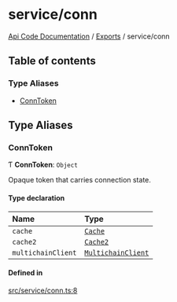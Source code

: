 # service/conn
[Api Code Documentation](../README.md) / [Exports](../modules.md) / service/conn

## Table of contents

### Type Aliases

- [ConnToken](service_conn.md#conntoken)

## Type Aliases

### ConnToken

Ƭ **ConnToken**: `Object`

Opaque token that carries connection state.

#### Type declaration

| Name | Type |
| :------ | :------ |
| `cache` | [`Cache`](service_cache.md#cache) |
| `cache2` | [`Cache2`](service_cache2.md#cache2) |
| `multichainClient` | [`MultichainClient`](../interfaces/service_Client_h.MultichainClient.md) |

#### Defined in

[src/service/conn.ts:8](https://github.com/openkfw/TruBudget/blob/c993c60c/api/src/service/conn.ts#L8)
